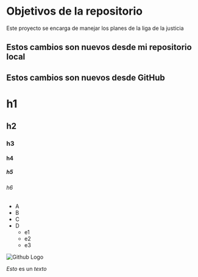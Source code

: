 # Objetivos de la repositorio

Este proyecto se encarga de manejar los planes de la liga de la justicia


## Estos cambios son nuevos desde mi repositorio local
## Estos cambios son nuevos desde GitHub


# h1
## h2
### h3
#### h4
##### h5
###### h6

* A
* B
* C
* D
  * e1
  * e2
  * e3

![Github Logo](https://avatars.githubusercontent.com/u/583231?v=4)

*Esto* es un _texto_
